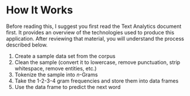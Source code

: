 # How It Works

Before reading this, I suggest you first read the Text Analytics document first.  It provides an overview of the technologies used to produce this application.  After reviewing that material, you will understand the process described below.

1. Create a sample data set from the corpus
2. Clean the sample (convert it to lowercase, remove punctuation, strip whitespace, remove entities, etc.) 
3. Tokenize the sample into *n*-Grams
4. Take the 1-2-3-4 gram frequencies and store them into data frames
5. Use the data frame to predict the next word
